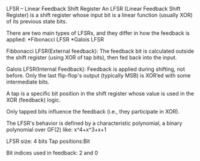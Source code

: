 LFSR – Linear Feedback Shift Register
An LFSR (Linear Feedback Shift Register) is a shift register whose input bit is a linear function (usually XOR) of its previous state bits.

There are two main types of LFSRs, and they differ in how the feedback is applied:
     *Fibonacci LFSR 
     *Galois LFSR

Fibbonacci LFSR(External feedback):
The feedback bit is calculated outside the shift register (using XOR of tap bits), then fed back into the input.

Galois LFSR(Internal Feedback):
Feedback is applied during shifting, not before.
Only the last flip-flop's output (typically MSB) is XOR’ed with some intermediate bits.

A tap is a specific bit position in the shift register whose value is used in the XOR (feedback) logic.

Only tapped bits influence the feedback (i.e., they participate in XOR).

The LFSR's behavior is defined by a characteristic polynomial, a binary polynomial over GF(2) like:
 x^4+x^3+x+1


 LFSR size: 4 bits
 Tap positions:Bit 

 Bit indices used in feedback: 2 and 0

 